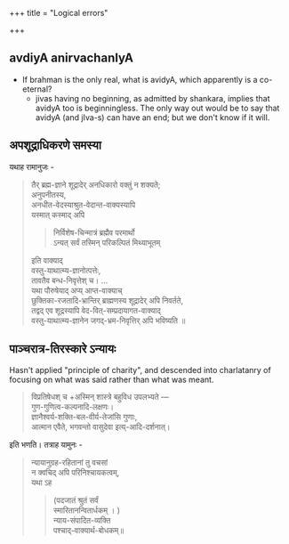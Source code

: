 +++
title = "Logical errors"

+++


## avdiyA anirvachanIyA
- If brahman is the only real, what is avidyA, which apparently is a co-eternal? 
  - jivas having no beginning, as admitted by shankara, implies that avidyA too is beginningless. The only way out would be to say that avidyA (and jIva-s) can have an end; but we don't know if it will. 

## अपशूद्राधिकरणे समस्या 
यथाह रामानुजः - 

> तैर् ब्रह्म-ज्ञाने शूद्रादेर् अनधिकारो वक्तुं न शक्यते;  
अनुपनीतस्य,  
अनधीत-वेदस्याश्रुत-वेदान्त-वाक्यस्यापि  
यस्मात् कस्माद् अपि 
> 
>>  निर्विशेष-चिन्मात्रं ब्रह्मैव परमार्थो  
ऽन्यत् सर्वं तस्मिन् परिकल्पितं मिथ्याभूतम्  
> 
> इति वाक्याद्  
वस्तु-याथात्म्य-ज्ञानोत्पत्तेः,  
तावतैव बन्ध-निवृत्तेश् च।  …  
यथा पौरुषेयाद् अप्य् आप्त-वाक्याच्  
छुक्तिका-रजतादि-भ्रान्तिर् ब्राह्मणस्य शूद्रादेर् अपि निवर्तते,  
तद्वद् एव शूद्रस्यापि वेद-वित्-सम्प्रदायागत-वाक्याद्  
वस्तु-याथात्म्य-ज्ञानेन जगद्-भ्रम-निवृत्तिर् अपि भविष्यति ॥


## पाञ्चरात्र-तिरस्कारे ऽन्यायः
Hasn't applied "principle of charity", and descended into charlatanry of focusing on what was said rather than what was meant.

> विप्रतिषेधश् च +अस्मिन् शास्त्रे बहुविध उपलभ्यते —  
गुण-गुणित्व-कल्पनादि-लक्षणः।  
ज्ञानैश्वर्य-शक्ति-बल-वीर्य-तेजांसि गुणाः,  
आत्मान एवैते, भगवन्तो वासुदेवा इत्य्-आदि-दर्शनात्।  

इति भणति। तत्राह यामुनः -

> न्यायानुग्रह-रहितानां तु वचसां  
न क्वचिद् अपि परिनिश्चायकत्वम्,  
यथा ऽह 
> 
> > (पदजातं श्रुतं सर्वं  
स्मारितानन्वितार्धकम् । )  
न्याय-संपादित-व्यक्ति  
पश्चाद्-वाक्यार्थ-बोधकम्॥ 

